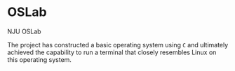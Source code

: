 # OSLab
NJU OSLab

The project has constructed a basic operating system using `C` and ultimately achieved the capability to run a terminal that closely resembles Linux on this operating system.
